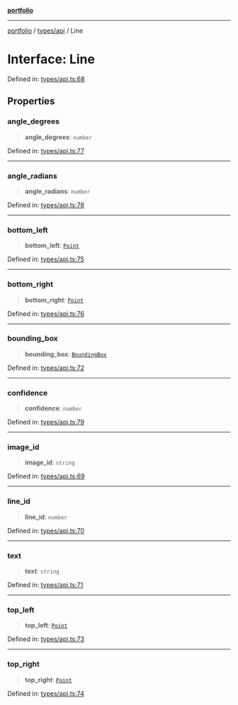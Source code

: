 [**portfolio**](../../../README.md)

***

[portfolio](../../../modules.md) / [types/api](../README.md) / Line

# Interface: Line

Defined in: [types/api.ts:68](https://github.com/tnorlund/Portfolio/blob/9c3b6b445df61d0f11eac4aa1a6221384f96b729/portfolio/types/api.ts#L68)

## Properties

### angle\_degrees

> **angle\_degrees**: `number`

Defined in: [types/api.ts:77](https://github.com/tnorlund/Portfolio/blob/9c3b6b445df61d0f11eac4aa1a6221384f96b729/portfolio/types/api.ts#L77)

***

### angle\_radians

> **angle\_radians**: `number`

Defined in: [types/api.ts:78](https://github.com/tnorlund/Portfolio/blob/9c3b6b445df61d0f11eac4aa1a6221384f96b729/portfolio/types/api.ts#L78)

***

### bottom\_left

> **bottom\_left**: [`Point`](Point.md)

Defined in: [types/api.ts:75](https://github.com/tnorlund/Portfolio/blob/9c3b6b445df61d0f11eac4aa1a6221384f96b729/portfolio/types/api.ts#L75)

***

### bottom\_right

> **bottom\_right**: [`Point`](Point.md)

Defined in: [types/api.ts:76](https://github.com/tnorlund/Portfolio/blob/9c3b6b445df61d0f11eac4aa1a6221384f96b729/portfolio/types/api.ts#L76)

***

### bounding\_box

> **bounding\_box**: [`BoundingBox`](BoundingBox.md)

Defined in: [types/api.ts:72](https://github.com/tnorlund/Portfolio/blob/9c3b6b445df61d0f11eac4aa1a6221384f96b729/portfolio/types/api.ts#L72)

***

### confidence

> **confidence**: `number`

Defined in: [types/api.ts:79](https://github.com/tnorlund/Portfolio/blob/9c3b6b445df61d0f11eac4aa1a6221384f96b729/portfolio/types/api.ts#L79)

***

### image\_id

> **image\_id**: `string`

Defined in: [types/api.ts:69](https://github.com/tnorlund/Portfolio/blob/9c3b6b445df61d0f11eac4aa1a6221384f96b729/portfolio/types/api.ts#L69)

***

### line\_id

> **line\_id**: `number`

Defined in: [types/api.ts:70](https://github.com/tnorlund/Portfolio/blob/9c3b6b445df61d0f11eac4aa1a6221384f96b729/portfolio/types/api.ts#L70)

***

### text

> **text**: `string`

Defined in: [types/api.ts:71](https://github.com/tnorlund/Portfolio/blob/9c3b6b445df61d0f11eac4aa1a6221384f96b729/portfolio/types/api.ts#L71)

***

### top\_left

> **top\_left**: [`Point`](Point.md)

Defined in: [types/api.ts:73](https://github.com/tnorlund/Portfolio/blob/9c3b6b445df61d0f11eac4aa1a6221384f96b729/portfolio/types/api.ts#L73)

***

### top\_right

> **top\_right**: [`Point`](Point.md)

Defined in: [types/api.ts:74](https://github.com/tnorlund/Portfolio/blob/9c3b6b445df61d0f11eac4aa1a6221384f96b729/portfolio/types/api.ts#L74)

